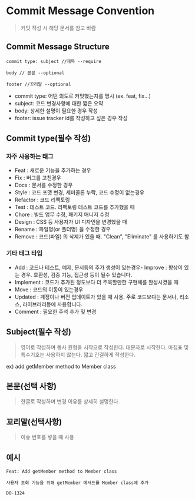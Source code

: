 # Commit Message Convention
> 커밋 작성 시 해당 문서를 참고 바람
## Commit Message Structure
    commit type: subject //제목 --require
    
    body // 본문 --optional
    
    footer //꼬리말 --optional

* commit type: 어떤 의도로 커밋했는지를 명시 (ex. feat, fix...)
* subject: 코드 변경사항에 대한 짧은 요약
* body: 상세한 설명이 필요한 경우 작성
* footer: issue tracker id를 작성하고 싶은 경우 작성

## Commit type(필수 작성)

### 자주 사용하는 태그
* Feat : 새로운 기능을 추가하는 경우
* Fix : 버그를 고친경우
* Docs : 문서를 수정한 경우
* Style : 코드 포맷 변경, 세미콜론 누락, 코드 수정이 없는경우
* Refactor : 코드 리펙토링
* Test : 테스트 코드. 리펙토링 테스트 코드를 추가했을 때
* Chore : 빌드 업무 수정, 패키지 매니저 수정
* Design : CSS 등 사용자가 UI 디자인을 변경했을 때
* Rename : 파일명(or 폴더명) 을 수정한 경우
* Remove : 코드(파일) 의 삭제가 있을 때. "Clean", "Eliminate" 를 사용하기도 함

### 기타 태그 타입
* Add : 코드나 테스트, 예제, 문서등의 추가 생성이 있는경우- Improve : 향상이 있는 경우. 호환성, 검증 기능, 접근성 등이 될수 있습니다.
* Implement : 코드가 추가된 정도보다 더 주목할만한 구현체를 완성시켰을 때
* Move : 코드의 이동이 있는경우
* Updated : 계정이나 버전 업데이트가 있을 때 사용. 주로 코드보다는 문서나, 리소스, 라이브러리등에 사용합니다.
* Comment : 필요한 주석 추가 및 변경

## Subject(필수 작성)
> 영어로 작성하며 동사 원형을 시작으로 작성한다.
> 대문자로 시작한다.
> 마침표 및 특수기호는 사용하지 않는다.
> 짧고 간결하게 작성한다.

ex) add getMember method to Member class

## 본문(선택 사항)
> 한글로 작성하며 변경 이유를 상세히 설명한다.

## 꼬리말(선택사항)
> 이슈 번호를 넣을 때 사용

## 예시
    Feat: Add getMember method to Member class
    
    사용자 조회 기능을 위해 getMember 메서드를 Member class에 추가
    
    DO-1324